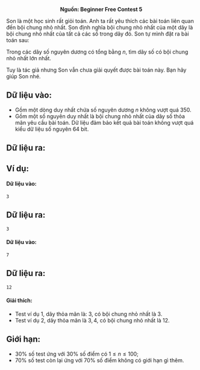**<center>Nguồn: Beginner Free Contest 5</center>**

Son là một học sinh rất giỏi toán. Anh ta rất yêu thích các bài toán liên quan đến bội chung nhỏ nhất. Son định nghĩa bội chung nhỏ nhất của một dãy là bội chung nhỏ nhất của tất cả các số trong dãy đó. Son tự mình đặt ra bài toán sau:

Trong các dãy số nguyên dương có tổng bằng $n$, tìm dãy số có bội chung nhỏ nhất lớn nhất.

Tuy là tác giả nhưng Son vẫn chưa giải quyết được bài toán này. Bạn hãy giúp Son nhé.

## Dữ liệu vào:
- Gồm một dòng duy nhất chứa số nguyên dương $n$ không vượt quá $350$.
- Gồm một số nguyên duy nhất là bội chung nhỏ nhất của dãy số thỏa mãn yêu cầu bài toán. Dữ liệu đảm bảo kết quả bài toán không vượt quá kiểu dữ liệu số nguyên $64$ bit.

## Dữ liệu ra:

## Ví dụ:
#### Dữ liệu vào:
```
3
```

## Dữ liệu ra:
```
3
```

#### Dữ liệu vào:
```
7
```

## Dữ liệu ra:
```
12
```

#### Giải thích:
- Test ví dụ $1$, dãy thỏa mãn là: $3$, có bội chung nhỏ nhất là $3$.
- Test ví dụ $2$, dãy thỏa mãn là $3, 4$, có bội chung nhỏ nhất là $12$.

## Giới hạn:
- $30\%$ số test ứng với $30\%$ số điểm có $1 ≤ n ≤ 100$;
- $70\%$ số test còn lại ứng với $70\%$ số điểm không có giới hạn gì thêm.